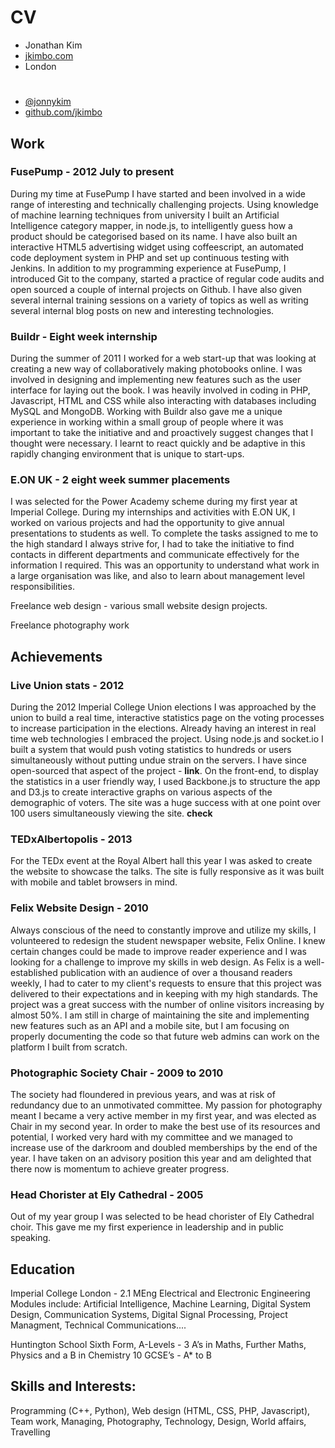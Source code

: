 # CV

* Jonathan Kim
* [jkimbo.com](http://jkimbo.com)
* London

# 

* [@jonnykim](https://twitter.com/jonnykim)
* [github.com/jkimbo](https://github.com/jkimbo)

## Work
### FusePump - 2012 July to present
During my time at FusePump I have started and been involved in a wide range of interesting and technically challenging projects. Using knowledge of machine learning techniques from university I built an Artificial Intelligence category mapper, in node.js, to intelligently guess how a product should be categorised based on its name. I have also built an interactive HTML5 advertising widget using coffeescript, an automated code deployment system in PHP and set up continuous testing with Jenkins.
In addition to my programming experience at FusePump, I introduced Git to the company, started a practice of regular code audits and open sourced a couple of internal projects on Github. I have also given several internal training sessions on a variety of topics as well as writing several internal blog posts on new and interesting technologies.  

### Buildr - Eight week internship
During the summer of 2011 I worked for a web start-up that was looking at creating a new way of collaboratively making photobooks online. I was involved in designing and implementing new features such as the user interface for laying out the book. I was heavily involved in coding in PHP, Javascript, HTML and CSS while also interacting with databases including MySQL and MongoDB. Working with Buildr also gave me a unique experience in working within a small group of people where it was important to take the initiative and and proactively suggest changes that I thought were necessary. I learnt to react quickly and be adaptive in this rapidly changing environment that is unique to start-ups.

### E.ON UK - 2 eight week summer placements
I was selected for the Power Academy scheme during my first year at Imperial College. During my internships and activities with E.ON UK, I worked on various projects and had the opportunity to give annual presentations to students as well. To complete the tasks assigned to me to the high standard I always strive for, I had to take the initiative to find contacts in different departments and communicate effectively for the information I required. This was an opportunity to understand what work in a large organisation was like, and also to learn about management level responsibilities.

Freelance web design - various small website design projects. 

Freelance photography work

## Achievements

### Live Union stats - 2012
During the 2012 Imperial College Union elections I was approached by the union to build a real time, interactive statistics page on the voting processes to increase participation in the elections. Already having an interest in real time web technologies I embraced the project. Using node.js and socket.io I built a system that would push voting statistics to hundreds or users simultaneously without putting undue strain on the servers. I have since open-sourced that aspect of the project - **link**. On the front-end, to display the statistics in a user friendly way, I used Backbone.js to structure the app and D3.js to create interactive graphs on various aspects of the demographic of voters. The site was a huge success with at one point over 100 users simultaneously viewing the site. **check**

### TEDxAlbertopolis - 2013
For the TEDx event at the Royal Albert hall this year I was asked to create the website to showcase the talks. The site is fully responsive as it was built with mobile and tablet browsers in mind.

### Felix Website Design - 2010 
Always conscious of the need to constantly improve and utilize my skills, I volunteered to redesign the student newspaper website, Felix Online. I knew certain changes could be made to improve reader experience and I was looking for a challenge to improve my skills in web design. As Felix is a well-established publication with an audience of over a thousand readers weekly, I had to cater to my client's requests to ensure that this project was delivered to their expectations and in keeping with my high standards. The project was a great success with the number of online visitors increasing by almost 50%. I am still in charge of maintaining the site and implementing new features such as an API and a mobile site, but I am focusing on properly documenting the code so that future web admins can work on the platform I built from scratch.

### Photographic Society Chair - 2009 to 2010 
The society had floundered in previous years, and was at risk of redundancy due to an unmotivated committee. My passion for photography meant I became a very active member in my first year, and was elected as Chair in my second year.  In order to make the best use of its resources and potential, I worked very hard with my committee and we managed to increase use of the darkroom and doubled memberships by the end of the year.  I have taken on an advisory position this year and am delighted that there now is momentum to achieve greater progress.

### Head Chorister at Ely Cathedral - 2005
Out of my year group I was selected to be head chorister of Ely Cathedral choir. This gave me my first experience in leadership and in public speaking.

## Education

Imperial College London - 2.1 MEng Electrical and Electronic Engineering
Modules include: Artificial Intelligence, Machine Learning, Digital System Design, Communication Systems, Digital Signal Processing, Project Managment, Technical Communications....

Huntington School Sixth Form, A-Levels - 3 A’s in Maths, Further Maths, Physics and a B in Chemistry
10 GCSE’s - A* to B

## Skills and Interests:

Programming (C++, Python), Web design (HTML, CSS, PHP, Javascript), Team work, Managing, Photography, Technology, Design, World affairs, Travelling

